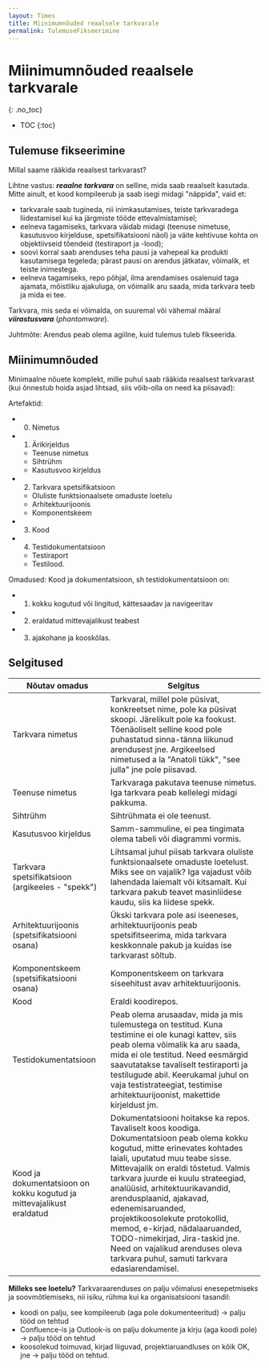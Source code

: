 ```yaml
---
layout: Times
title: Miinimumnõuded reaalsele tarkvarale
permalink: TulemuseFikseerimine
---
```


# Miinimumnõuded reaalsele tarkvarale
{: .no_toc}

- TOC
{:toc}

## Tulemuse fikseerimine

Millal saame rääkida reaalsest tarkvarast?

Lihtne vastus: ***reaalne tarkvara*** on selline, mida saab reaalselt kasutada. Mitte ainult, et kood kompileerub ja saab isegi midagi "näppida", vaid et:
- tarkvarale saab tugineda, nii inimkasutamises, teiste tarkvaradega liidestamisel kui ka järgmiste tööde ettevalmistamisel;
- eelneva tagamiseks, tarkvara väidab midagi (teenuse nimetuse, kasutusvoo kirjelduse, spetsifikatsiooni näol) ja väite kehtivuse kohta on objektiivseid tõendeid (testiraport ja -lood);
- soovi korral saab arenduses teha pausi ja vahepeal ka produkti kasutamisega tegeleda; pärast pausi on arendus jätkatav, võimalik, et teiste inimestega.
- eelneva tagamiseks, repo põhjal, ilma arendamises osalenuid taga ajamata, mõistliku ajakuluga, on võimalik aru saada,  mida tarkvara teeb ja mida ei tee.

Tarkvara, mis seda ei võimalda, on suuremal või vähemal määral ***viirastusvara*** (_phantomware_).

Juhtmõte: Arendus peab olema agiilne, kuid tulemus tuleb fikseerida.

## Miinimumnõuded

Minimaalne nõuete komplekt, mille puhul saab rääkida reaalsest tarkvarast (kui õnnestub hoida asjad lihtsad, siis võib-olla on need ka piisavad): 

Artefaktid:

- 0. Nimetus
- 1. Ärikirjeldus
  - Teenuse nimetus
  - Sihtrühm
  - Kasutusvoo kirjeldus
- 2. Tarkvara spetsifikatsioon
  - Oluliste funktsionaalsete omaduste loetelu
  - Arhitektuurijoonis
  - Komponentskeem
- 3. Kood
- 4. Testidokumentatsioon
  - Testiraport
  - Testilood.

Omadused: Kood ja dokumentatsioon, sh testidokumentatsioon on:

- 1. kokku kogutud või lingitud, kättesaadav ja navigeeritav
- 2. eraldatud mittevajalikust teabest
- 3. ajakohane ja kooskõlas.

## Selgitused

| Nõutav omadus             | Selgitus |
|-------------------|-----------|
| Tarkvara nimetus | Tarkvaral, millel pole püsivat, konkreetset nime, pole ka püsivat skoopi.  Järelikult pole ka fookust. Tõenäoliselt selline kood pole puhastatud sinna-tänna liikunud arendusest jne. Argikeelsed nimetused a la "Anatoli tükk", "see julla" jne pole piisavad. |
| Teenuse nimetus | Tarkvaraga pakutava teenuse nimetus. Iga tarkvara peab kellelegi midagi pakkuma. |
| Sihtrühm | Sihtrühmata ei ole teenust. |
| Kasutusvoo kirjeldus | Samm-sammuline, ei pea tingimata olema tabeli või diagrammi vormis. | 
| Tarkvara spetsifikatsioon (argikeeles - "spekk") | Lihtsamal juhul piisab tarkvara oluliste funktsionaalsete omaduste loetelust. Miks see on vajalik? Iga vajadust võib lahendada laiemalt või kitsamalt. Kui tarkvara pakub teavet masinliidese kaudu, siis ka liidese spekk. |
| Arhitektuurijoonis (spetsifikatsiooni osana) | Ükski tarkvara pole asi iseeneses, arhitektuurijoonis peab spetsifitseerima, mida tarkvara keskkonnale pakub ja kuidas ise tarkvarast sõltub. |
| Komponentskeem (spetsifikatsiooni osana) | Komponentskeem on tarkvara siseehitust avav arhitektuurijoonis. |
| Kood | Eraldi koodirepos. |
| Testidokumentatsioon | Peab olema arusaadav, mida ja mis tulemustega on testitud. Kuna testimine ei ole kunagi kattev, siis peab olema võimalik ka aru saada, mida ei ole testitud. Need eesmärgid saavutatakse tavaliselt testiraporti ja testilugude abil. Keerukamal juhul on vaja testistrateegiat, testimise arhitektuurijoonist, makettide kirjeldust jm. |
| Kood ja dokumentatsioon on kokku kogutud ja mittevajalikust eraldatud | Dokumentatsiooni hoitakse ka repos. Tavaliselt koos koodiga. Dokumentatsioon peab olema kokku kogutud, mitte erinevates kohtades laiali, uputatud muu teabe sisse. Mittevajalik on eraldi tõstetud. Valmis tarkvara juurde ei kuulu strateegiad, analüüsid, arhitektuurikavandid, arendusplaanid, ajakavad, edenemisaruanded, projektikoosolekute protokollid, memod, e-kirjad, nädalaaruanded, TODO-nimekirjad, Jira-taskid jne. Need on vajalikud arenduses oleva tarkvara puhul, samuti tarkvara edasiarendamisel. |

**Milleks see loetelu?** Tarkvaraarenduses on palju võimalusi enesepetmiseks ja soovmõtlemiseks, nii isiku, rühma kui ka organisatsiooni tasandil:
- koodi on palju, see kompileerub (aga pole dokumenteeritud) -> palju tööd on tehtud
- Confluence-is ja Outlook-is on palju dokumente ja kirju (aga koodi pole) -> palju tööd on tehtud
- koosolekud toimuvad, kirjad liiguvad, projektiaruandluses on kõik OK, jne -> palju tööd on tehtud.